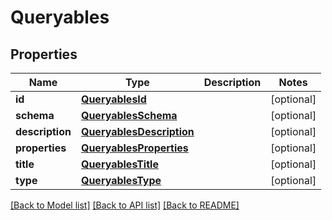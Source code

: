 # Queryables

## Properties
Name | Type | Description | Notes
------------ | ------------- | ------------- | -------------
**id** | [**QueryablesId**](QueryablesId.md) |  | [optional] 
**schema** | [**QueryablesSchema**](QueryablesSchema.md) |  | [optional] 
**description** | [**QueryablesDescription**](QueryablesDescription.md) |  | [optional] 
**properties** | [**QueryablesProperties**](QueryablesProperties.md) |  | [optional] 
**title** | [**QueryablesTitle**](QueryablesTitle.md) |  | [optional] 
**type** | [**QueryablesType**](QueryablesType.md) |  | [optional] 

[[Back to Model list]](../README.md#documentation-for-models) [[Back to API list]](../README.md#documentation-for-api-endpoints) [[Back to README]](../README.md)

